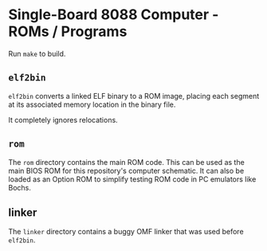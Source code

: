 # Single-Board 8088 Computer - ROMs / Programs

Run `make` to build.

## `elf2bin`

`elf2bin` converts a linked ELF binary to a ROM image, placing each segment
at its associated memory location in the binary file.

It completely ignores relocations.

## `rom`

The `rom` directory contains the main ROM code. This can be used as the main
BIOS ROM for this repository's computer schematic. It can also be loaded as
an Option ROM to simplify testing ROM code in PC emulators like Bochs.

## linker

The `linker` directory contains a buggy OMF linker that was used before
`elf2bin`.
